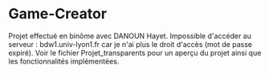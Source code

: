 # Game-Creator
Projet effectué en binôme avec DANOUN Hayet.
Impossible d'accéder au serveur : bdw1.univ-lyon1.fr car je n'ai plus le droit d'accès (mot de passe expiré).
Voir le fichier Projet_transparents pour un aperçu du projet ainsi que les fonctionnalités implémentées.
